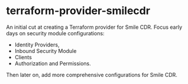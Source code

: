 # terraform-provider-smilecdr

An initial cut at creating a Terraform provider for Smile CDR. Focus early days on security module configurations:
  - Identity Providers,
  - Inbound Security Module
  - Clients
  - Authorization and Permissions.

Then later on, add more comprehensive configurations for Smile CDR.

